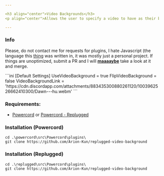 ```yaml
---

<h3 align="center">Video Backgrounds</h3>
<p align="center">Allows the user to specify a video to have as their background.</p>

---
```


### Info
<p align="left">Please, do not contact me for requests for plugins, I hate Javascript (the language this <u>thing</u> was written in, it was mostly just a personal project. If things are unoptimized, submit a PR and I will <b><u>maaaaybe</u></b> take a look at it and merge.</p>
```ini
[Default Settings]
UseVideoBackground = true
FlipVideoBackground = false
VideoBackgroundLink = 'https://cdn.discordapp.com/attachments/883435300880261120/1003962526662410300/Dawn---hu.webm'
```

### Requirements:
* [Powercord](https://powercord.dev/) or [Powercord - Replugged](https://github.com/replugged-org/replugged)

### Installation (Powercord)
```
cd .\powercord\src\Powercord\plugins\
git clone https://github.com/Arion-Kun/replugged-video-background
```
### Installation (Replugged)
```
cd .\replugged\src\Powercord\plugins\
git clone https://github.com/Arion-Kun/replugged-video-background
```
